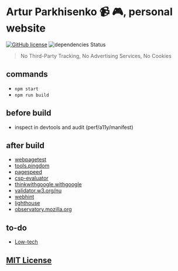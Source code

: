 # Artur Parkhisenko :video_camera: :video_game:, personal website

[![GitHub license](https://img.shields.io/github/license/arturparkhisenko/arturparkhisenko.github.io.svg)](https://github.com/arturparkhisenko/arturparkhisenko.github.io/blob/master/LICENSE.md) ![dependencies Status](https://img.shields.io/librariesio/github/arturparkhisenko/arturparkhisenko.github.io)

> No Third-Party Tracking, No Advertising Services, No Cookies

## commands

- `npm start`
- `npm run build`

## before build

- inspect in devtools and audit (perf/a11y/manifest)

## after build

- [webpagetest](https://www.webpagetest.org/result/161116_Z7_JTRS/)
- [tools.pingdom](https://tools.pingdom.com/#!/beZZIb/https://arturparkhisenko.github.io/)
- [pagespeed](https://developers.google.com/speed/pagespeed/insights/?url=https%3A%2F%2Farturparkhisenko.github.io%2F&tab=mobile)
- [csp-evaluator](https://csp-evaluator.withgoogle.com/)
- [thinkwithgoogle.withgoogle](https://www.thinkwithgoogle.com/feature/testmysite/)
- [validator.w3.org/nu](https://validator.w3.org/nu/?showoutline=yes&doc=https%3A%2F%2Farturparkhisenko.github.io%2F)
- [webhint](https://webhint.io/scanner/)
- [lighthouse](https://developers.google.com/web/tools/lighthouse/)
- [observatory.mozilla.org](https://observatory.mozilla.org/)

## to-do

- [Low-tech](https://solar.lowtechmagazine.com/2018/09/how-to-build-a-lowtech-website/)

## [MIT License](LICENSE)
